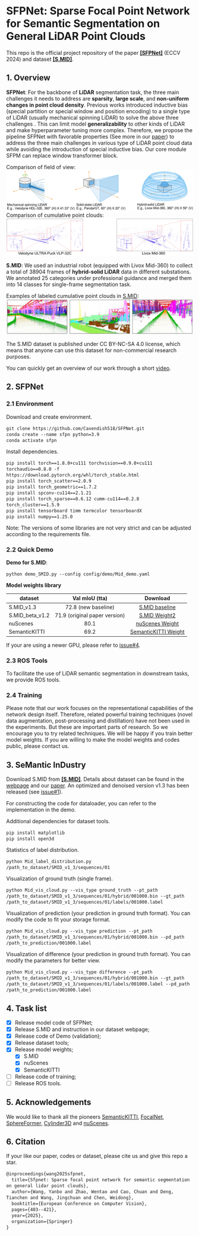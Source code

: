 # SFPNet: Sparse Focal Point Network for Semantic Segmentation on General LiDAR Point Clouds 

This repo is the official project repository of the paper **[\[SFPNet\]](http://arxiv.org/abs/2407.11569)** (ECCV 2024) and dataset **[\[S.MID\]](https://www.semanticindustry.top)**.

## 1. Overview
**SFPNet**: 
For the backbone of **LiDAR** segmentation task, the three main challenges it needs to address are **sparsity**, **large scale**, and **non-uniform changes in point cloud density**. 
Previous works introduced inductive bias (special partition or special window and position encoding) to a single type of LiDAR (usually mechanical spinning LiDAR) to solve the 
above three challenges . This can limit model **generalizability** to other kinds of LiDAR and make hyperparameter tuning more complex.
 Therefore, we propose the pipeline SFPNet with favorable properties (See more in our  [paper](http://arxiv.org/abs/2407.11569)) to address the three main challenges in various type of LiDAR
  point cloud data while avoiding the introduction of special inductive bias. Our core module SFPM can replace window transformer block.

Comparison of field of view:
![image](Figs/LiDAR1.jpg)
Comparison of cumulative point clouds:
![image](Figs/LiDAR2.jpg)



**S.MID**:
We used an industrial robot (equipped with Livox Mid-360) to collect a total of 38904 frames of **hybrid-solid LiDAR** data in different substations. 
We annotated 25 categories under professional guidance and merged them into 14 classes for single-frame segmentation task. 

Examples of labeled cumulative point clouds in [S.MID](https://www.semanticindustry.top/dataset):
![image](Figs/SMID.jpg)

The S.MID dataset is published under CC BY-NC-SA 4.0 license, which means that anyone can use this dataset for non-commercial research purposes.

You can quickly get an overview of our work through a short [video](https://www.youtube.com/watch?v=3AA-p0JUuxk).
## 2. SFPNet

### 2.1 Environment
Download and create environment.
```
git clone https://github.com/Cavendish518/SFPNet.git
conda create --name sfpn python=3.9
conda activate sfpn
```
Install dependencies.
```
pip install torch==1.8.0+cu111 torchvision==0.9.0+cu111 torchaudio==0.8.0 -f https://download.pytorch.org/whl/torch_stable.html
pip install torch_scatter==2.0.9
pip install torch_geometric==1.7.2
pip install spconv-cu114==2.1.21
pip install torch_sparse==0.6.12 cumm-cu114==0.2.8 torch_cluster==1.5.9
pip install tensorboard timm termcolor tensorboardX
pip install numpy==1.25.0
```
Note: The versions of some libraries are not very strict and can be adjusted according to the requirements file.
### 2.2 Quick Demo
**Demo for S.MID**:
```
python demo_SMID.py --config config/demo/Mid_demo.yaml
```

**Model weights library**

| dataset         |        Val mIoU (tta)         |                                                  Download                                                  |
|-----------------|:-----------------------------:|:----------------------------------------------------------------------------------------------------------:|
| S.MID_v1.3      |       72.8  (new baseline)        |    [S.MID baseline](https://drive.google.com/file/d/1vn2-Uew3W7c7jZB-dDxgzw7w-VruW7bi/view?usp=sharing)    |
| S.MID_beta_v1.2 | 71.9 (original paper version) |    [S.MID Weight2](https://drive.google.com/file/d/1hvTmEdBdYSe-Rjgc-S9et9P5F5XdAB56/view?usp=sharing)     |
| nuScenes        |             80.1              |   [nuScenes Weight](https://drive.google.com/file/d/1ovEpw6_1km28FM_YmHGwbs0ShUVraL4t/view?usp=sharing)    |
| SemanticKITTI   |             69.2              | [SemanticKITTI Weight](https://drive.google.com/file/d/1xoXseXGDKtNC4dm2axb_8u9rxzNS1Qe_/view?usp=sharing) |

If your are using a newer GPU, please refer to [issue#4](https://github.com/Cavendish518/SFPNet/issues/4).

###  2.3 ROS Tools
To facilitate the use of LiDAR semantic segmentation in downstream tasks, we provide ROS tools.

###  2.4 Training
Please note that our work focuses on the representational capabilities of the network design itself. Therefore, related powerful training techniques (novel data augmentation, post-processing
 and distillation) have not been used in the experiments. But these are important parts of research. So we encourage you to try related techniques. We will be happy if you train better model 
 weights. If you are willing to make the model weights and codes public, please contact us.

## 3. SeMantic InDustry 
Download S.MID from **[\[S.MID\]](https://www.semanticindustry.top/download)**. Details about dataset can be found in the [webpage](https://www.semanticindustry.top) and our [paper](http://arxiv.org/abs/2407.11569). 
An optimized and denoised version v1.3 has been released (see [issue#1](https://github.com/Cavendish518/SFPNet/issues/1)).

For constructing the code for dataloader, you can refer to the implementation in the demo.

Additional dependencies for dataset tools.
```
pip install matplotlib
pip install open3d
```
Statistics of label distribution.
```
python Mid_label_distribution.py /path_to_dataset/SMID_v1_3/sequences/01
```
Visualization of ground truth (single frame).
```
python Mid_vis_cloud.py --vis_type ground_truth --pt_path /path_to_dataset/SMID_v1_3/sequences/01/hybrid/001000.bin --gt_path /path_to_dataset/SMID_v1_3/sequences/01/labels/001000.label
```
Visualization of prediction (your prediction in ground truth format). You can modify the code to fit your storage format.
```
python Mid_vis_cloud.py --vis_type prediction --pt_path /path_to_dataset/SMID_v1_3/sequences/01/hybrid/001000.bin --pd_path /path_to_prediction/001000.label
```
Visualization of difference (your prediction in ground truth format). You can modify the parameters for better view.
```
python Mid_vis_cloud.py --vis_type difference --pt_path /path_to_dataset/SMID_v1_3/sequences/01/hybrid/001000.bin --gt_path /path_to_dataset/SMID_v1_3/sequences/01/labels/001000.label --pd_path /path_to_prediction/001000.label
```
## 4. Task list
- [x] Release model code of SFPNet;
- [x] Release S.MID and instruction in our dataset webpage;
- [x] Release code of Demo (validation);
- [x] Release dataset tools;
- [x] Release model weights;
  - [x] S.MID
  - [x] nuScenes
  - [x] SemanticKITTI
- [ ] Release code of training;
- [ ] Release ROS tools.
## 5. Acknowledgements
We would like to thank all the pioneers [SemanticKITTI](https://github.com/PRBonn/semantic-kitti-api), [FocalNet](https://github.com/microsoft/FocalNet), [SphereFormer](https://github.com/dvlab-research/SphereFormer/tree/master), [Cylinder3D](https://github.com/xinge008/Cylinder3D) and [nuScenes](https://github.com/nutonomy/nuscenes-devkit). 

## 6. Citation
If your like our paper, codes or dataset, please cite us and give this repo a star.
```
@inproceedings{wang2025sfpnet,
  title={Sfpnet: Sparse focal point network for semantic segmentation on general lidar point clouds},
  author={Wang, Yanbo and Zhao, Wentao and Cao, Chuan and Deng, Tianchen and Wang, Jingchuan and Chen, Weidong},
  booktitle={European Conference on Computer Vision},
  pages={403--421},
  year={2025},
  organization={Springer}
}
```
